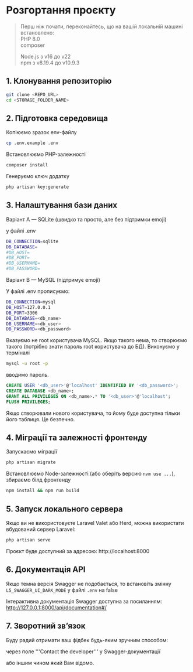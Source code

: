 # Розгортання проєкту

> Перш ніж почати, переконайтесь, що на вашій локальній машині встановлено:  
> PHP 8.0  
> composer
> 
> Node.js з v16 до v22  
> npm з v8.19.4 до v10.9.3

## 1. Клонування репозиторію
```bash
git clone <REPO_URL>
cd <STORAGE_FOLDER_NAME>
```
## 2. Підготовка середовища
Копіюємо зразок env-файлу
```bash
cp .env.example .env
```

Встановлюємо PHP-залежності
```bash
composer install
```

Генеруємо ключ додатку
```bash
php artisan key:generate
```

## 3. Налаштування бази даних
Варіант A — SQLite (швидко та просто, але без підтримки emoji)

у файлі .env
```bash
DB_CONNECTION=sqlite
DB_DATABASE=
#DB_HOST=
#DB_PORT=
#DB_USERNAME=
#DB_PASSWORD=
```
Варіант B — MySQL (підтримує emoji)

У файлі .env прописуємо:
```bash
DB_CONNECTION=mysql
DB_HOST=127.0.0.1
DB_PORT=3306
DB_DATABASE=<db_name>
DB_USERNAME=<db_user>
DB_PASSWORD=<db_password>
```

Вказуємо не root користувача MySQL.
Якщо такого нема, то створюємо такого (потрібно знати пароль root користувача до БД).
Виконуємо у терміналі
```bash
mysql -u root -p
```
вводимо пароль. 
```sql
CREATE USER '<db_user>'@'localhost' IDENTIFIED BY '<db_password>';
CREATE DATABASE <db_name>;
GRANT ALL PRIVILEGES ON <db_name>.* TO '<db_user>'@'localhost';
FLUSH PRIVILEGES;
```
Якщо створювали нового користувача, то йому буде доступна тільки його таблиця. Це безпечно.
## 4. Міграції та залежності фронтенду
Запускаємо міграції
```bash
php artisan migrate
```
Встановлюємо Node-залежності (або оберіть версию ```nvm use ...```), збираємо білд фронтенду
```bash
npm install && npm run build
```

## 5. Запуск локального сервера

Якщо ви не використовуєте Laravel Valet або Herd, можна використати вбудований сервер Laravel:
```bash
php artisan serve
```

Проєкт буде доступний за адресою:
http://localhost:8000
## 6. Документація API
Якщо темна версія Swagger не подобається, то встановіть змінну ```L5_SWAGGER_UI_DARK_MODE``` у файлі ```.env``` на false

Інтерактивна документація Swagger доступна за посиланням:
http://127.0.0.1:8000/api/documentation#/
## 7. Зворотний зв’язок

Буду радий отримати ваш фідбек будь-яким зручним способом:

через поле '''Contact the developer''' у Swagger-документації
 
або іншим чином який Вам відомо.
